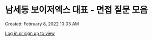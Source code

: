 # 남세동 보이저엑스 대표 - 면접 질문 모음

Created: February 8, 2022 10:03 AM

[Log in or sign up to view](https://www.facebook.com/dgtgrade/posts/3654195844639255)